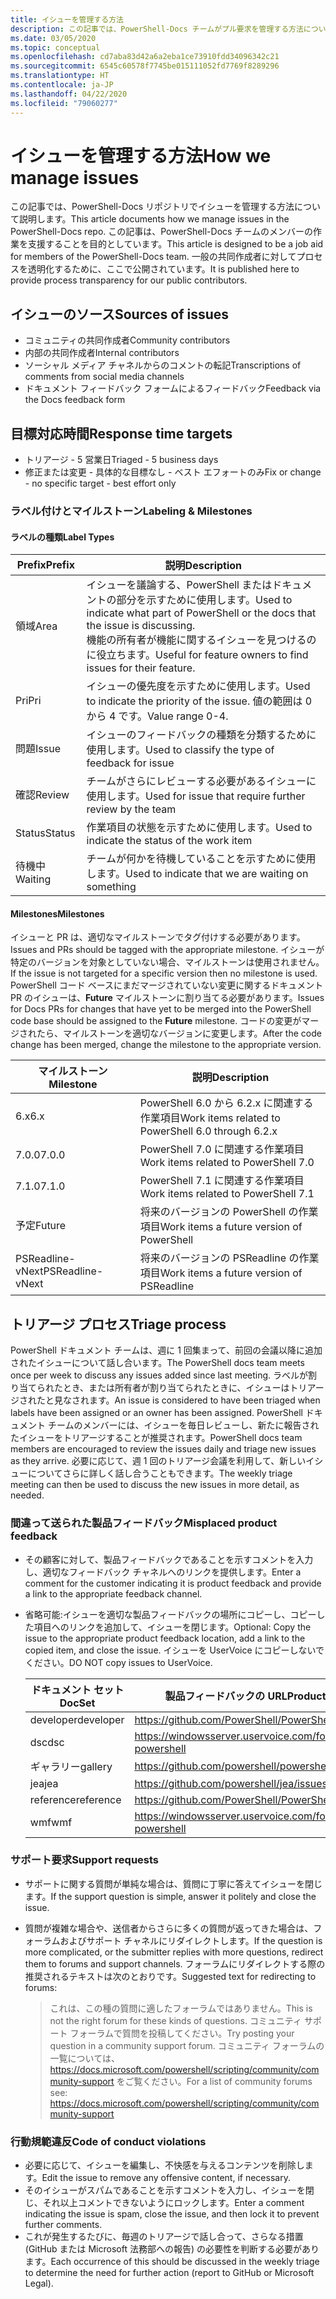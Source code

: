 ```yaml
---
title: イシューを管理する方法
description: この記事では、PowerShell-Docs チームがプル要求を管理する方法について説明します。
ms.date: 03/05/2020
ms.topic: conceptual
ms.openlocfilehash: cd7aba83d42a6a2eba1ce73910fdd34096342c21
ms.sourcegitcommit: 6545c60578f7745be015111052fd7769f8289296
ms.translationtype: HT
ms.contentlocale: ja-JP
ms.lasthandoff: 04/22/2020
ms.locfileid: "79060277"
---
```

# <a name="how-we-manage-issues"></a><span data-ttu-id="53256-103">イシューを管理する方法</span><span class="sxs-lookup"><span data-stu-id="53256-103">How we manage issues</span></span>

<span data-ttu-id="53256-104">この記事では、PowerShell-Docs リポジトリでイシューを管理する方法について説明します。</span><span class="sxs-lookup"><span data-stu-id="53256-104">This article documents how we manage issues in the PowerShell-Docs repo.</span></span> <span data-ttu-id="53256-105">この記事は、PowerShell-Docs チームのメンバーの作業を支援することを目的としています。</span><span class="sxs-lookup"><span data-stu-id="53256-105">This article is designed to be a job aid for members of the PowerShell-Docs team.</span></span> <span data-ttu-id="53256-106">一般の共同作成者に対してプロセスを透明化するために、ここで公開されています。</span><span class="sxs-lookup"><span data-stu-id="53256-106">It is published here to provide process transparency for our public contributors.</span></span>

## <a name="sources-of-issues"></a><span data-ttu-id="53256-107">イシューのソース</span><span class="sxs-lookup"><span data-stu-id="53256-107">Sources of issues</span></span>

- <span data-ttu-id="53256-108">コミュニティの共同作成者</span><span class="sxs-lookup"><span data-stu-id="53256-108">Community contributors</span></span>
- <span data-ttu-id="53256-109">内部の共同作成者</span><span class="sxs-lookup"><span data-stu-id="53256-109">Internal contributors</span></span>
- <span data-ttu-id="53256-110">ソーシャル メディア チャネルからのコメントの転記</span><span class="sxs-lookup"><span data-stu-id="53256-110">Transcriptions of comments from social media channels</span></span>
- <span data-ttu-id="53256-111">ドキュメント フィードバック フォームによるフィードバック</span><span class="sxs-lookup"><span data-stu-id="53256-111">Feedback via the Docs feedback form</span></span>

## <a name="response-time-targets"></a><span data-ttu-id="53256-112">目標対応時間</span><span class="sxs-lookup"><span data-stu-id="53256-112">Response time targets</span></span>

- <span data-ttu-id="53256-113">トリアージ - 5 営業日</span><span class="sxs-lookup"><span data-stu-id="53256-113">Triaged - 5 business days</span></span>
- <span data-ttu-id="53256-114">修正または変更 - 具体的な目標なし - ベスト エフォートのみ</span><span class="sxs-lookup"><span data-stu-id="53256-114">Fix or change - no specific target - best effort only</span></span>

### <a name="labeling--milestones"></a><span data-ttu-id="53256-115">ラベル付けとマイルストーン</span><span class="sxs-lookup"><span data-stu-id="53256-115">Labeling & Milestones</span></span>

#### <a name="label-types"></a><span data-ttu-id="53256-116">ラベルの種類</span><span class="sxs-lookup"><span data-stu-id="53256-116">Label Types</span></span>

|<span data-ttu-id="53256-117">Prefix</span><span class="sxs-lookup"><span data-stu-id="53256-117">Prefix</span></span>  | <span data-ttu-id="53256-118">説明</span><span class="sxs-lookup"><span data-stu-id="53256-118">Description</span></span>                                                         |
|------- | --------------------------------------------------------------------|
|<span data-ttu-id="53256-119">領域</span><span class="sxs-lookup"><span data-stu-id="53256-119">Area</span></span>    | <span data-ttu-id="53256-120">イシューを議論する、PowerShell またはドキュメントの部分を示すために使用します。</span><span class="sxs-lookup"><span data-stu-id="53256-120">Used to indicate what part of PowerShell or the docs that the issue is discussing.</span></span><br><span data-ttu-id="53256-121">機能の所有者が機能に関するイシューを見つけるのに役立ちます。</span><span class="sxs-lookup"><span data-stu-id="53256-121">Useful for feature owners to find issues for their feature.</span></span>|
|<span data-ttu-id="53256-122">Pri</span><span class="sxs-lookup"><span data-stu-id="53256-122">Pri</span></span>     | <span data-ttu-id="53256-123">イシューの優先度を示すために使用します。</span><span class="sxs-lookup"><span data-stu-id="53256-123">Used to indicate the priority of the issue.</span></span> <span data-ttu-id="53256-124">値の範囲は 0 から 4 です。</span><span class="sxs-lookup"><span data-stu-id="53256-124">Value range 0-4.</span></span>        |
|<span data-ttu-id="53256-125">問題</span><span class="sxs-lookup"><span data-stu-id="53256-125">Issue</span></span>   | <span data-ttu-id="53256-126">イシューのフィードバックの種類を分類するために使用します。</span><span class="sxs-lookup"><span data-stu-id="53256-126">Used to classify the type of feedback for issue</span></span>                     |
|<span data-ttu-id="53256-127">確認</span><span class="sxs-lookup"><span data-stu-id="53256-127">Review</span></span>  | <span data-ttu-id="53256-128">チームがさらにレビューする必要があるイシューに使用します。</span><span class="sxs-lookup"><span data-stu-id="53256-128">Used for issue that require further review by the team</span></span>              |
|<span data-ttu-id="53256-129">Status</span><span class="sxs-lookup"><span data-stu-id="53256-129">Status</span></span>  | <span data-ttu-id="53256-130">作業項目の状態を示すために使用します。</span><span class="sxs-lookup"><span data-stu-id="53256-130">Used to indicate the status of the work item</span></span>                        |
|<span data-ttu-id="53256-131">待機中</span><span class="sxs-lookup"><span data-stu-id="53256-131">Waiting</span></span> | <span data-ttu-id="53256-132">チームが何かを待機していることを示すために使用します。</span><span class="sxs-lookup"><span data-stu-id="53256-132">Used to indicate that we are waiting on something</span></span>                   |

#### <a name="milestones"></a><span data-ttu-id="53256-133">Milestones</span><span class="sxs-lookup"><span data-stu-id="53256-133">Milestones</span></span>

<span data-ttu-id="53256-134">イシューと PR は、適切なマイルストーンでタグ付けする必要があります。</span><span class="sxs-lookup"><span data-stu-id="53256-134">Issues and PRs should be tagged with the appropriate milestone.</span></span> <span data-ttu-id="53256-135">イシューが特定のバージョンを対象としていない場合、マイルストーンは使用されません。</span><span class="sxs-lookup"><span data-stu-id="53256-135">If the issue is not targeted for a specific version then no milestone is used.</span></span> <span data-ttu-id="53256-136">PowerShell コード ベースにまだマージされていない変更に関するドキュメント PR のイシューは、**Future** マイルストーンに割り当てる必要があります。</span><span class="sxs-lookup"><span data-stu-id="53256-136">Issues for Docs PRs for changes that have yet to be merged into the PowerShell code base should be assigned to the **Future** milestone.</span></span> <span data-ttu-id="53256-137">コードの変更がマージされたら、マイルストーンを適切なバージョンに変更します。</span><span class="sxs-lookup"><span data-stu-id="53256-137">After the code change has been merged, change the milestone to the appropriate version.</span></span>

|    <span data-ttu-id="53256-138">マイルストーン</span><span class="sxs-lookup"><span data-stu-id="53256-138">Milestone</span></span>     |                    <span data-ttu-id="53256-139">説明</span><span class="sxs-lookup"><span data-stu-id="53256-139">Description</span></span>                     |
| ---------------- | -------------------------------------------------- |
| <span data-ttu-id="53256-140">6.x</span><span class="sxs-lookup"><span data-stu-id="53256-140">6.x</span></span>              | <span data-ttu-id="53256-141">PowerShell 6.0 から 6.2.x に関連する作業項目</span><span class="sxs-lookup"><span data-stu-id="53256-141">Work items related to PowerShell 6.0 through 6.2.x</span></span> |
| <span data-ttu-id="53256-142">7.0.0</span><span class="sxs-lookup"><span data-stu-id="53256-142">7.0.0</span></span>            | <span data-ttu-id="53256-143">PowerShell 7.0 に関連する作業項目</span><span class="sxs-lookup"><span data-stu-id="53256-143">Work items related to PowerShell 7.0</span></span>               |
| <span data-ttu-id="53256-144">7.1.0</span><span class="sxs-lookup"><span data-stu-id="53256-144">7.1.0</span></span>            | <span data-ttu-id="53256-145">PowerShell 7.1 に関連する作業項目</span><span class="sxs-lookup"><span data-stu-id="53256-145">Work items related to PowerShell 7.1</span></span>               |
| <span data-ttu-id="53256-146">予定</span><span class="sxs-lookup"><span data-stu-id="53256-146">Future</span></span>           | <span data-ttu-id="53256-147">将来のバージョンの PowerShell の作業項目</span><span class="sxs-lookup"><span data-stu-id="53256-147">Work items a future version of PowerShell</span></span>          |
| <span data-ttu-id="53256-148">PSReadline-vNext</span><span class="sxs-lookup"><span data-stu-id="53256-148">PSReadline-vNext</span></span> | <span data-ttu-id="53256-149">将来のバージョンの PSReadline の作業項目</span><span class="sxs-lookup"><span data-stu-id="53256-149">Work items a future version of PSReadline</span></span>          |

## <a name="triage-process"></a><span data-ttu-id="53256-150">トリアージ プロセス</span><span class="sxs-lookup"><span data-stu-id="53256-150">Triage process</span></span>

<span data-ttu-id="53256-151">PowerShell ドキュメント チームは、週に 1 回集まって、前回の会議以降に追加されたイシューについて話し合います。</span><span class="sxs-lookup"><span data-stu-id="53256-151">The PowerShell docs team meets once per week to discuss any issues added since last meeting.</span></span> <span data-ttu-id="53256-152">ラベルが割り当てられたとき、または所有者が割り当てられたときに、イシューはトリアージされたと見なされます。</span><span class="sxs-lookup"><span data-stu-id="53256-152">An issue is considered to have been triaged when labels have been assigned or an owner has been assigned.</span></span> <span data-ttu-id="53256-153">PowerShell ドキュメント チームのメンバーには、イシューを毎日レビューし、新たに報告されたイシューをトリアージすることが推奨されます。</span><span class="sxs-lookup"><span data-stu-id="53256-153">PowerShell docs team members are encouraged to review the issues daily and triage new issues as they arrive.</span></span> <span data-ttu-id="53256-154">必要に応じて、週 1 回のトリアージ会議を利用して、新しいイシューについてさらに詳しく話し合うこともできます。</span><span class="sxs-lookup"><span data-stu-id="53256-154">The weekly triage meeting can then be used to discuss the new issues in more detail, as needed.</span></span>

### <a name="misplaced-product-feedback"></a><span data-ttu-id="53256-155">間違って送られた製品フィードバック</span><span class="sxs-lookup"><span data-stu-id="53256-155">Misplaced product feedback</span></span>

- <span data-ttu-id="53256-156">その顧客に対して、製品フィードバックであることを示すコメントを入力し、適切なフィードバック チャネルへのリンクを提供します。</span><span class="sxs-lookup"><span data-stu-id="53256-156">Enter a comment for the customer indicating it is product feedback and provide a link to the appropriate feedback channel.</span></span>
- <span data-ttu-id="53256-157">省略可能:イシューを適切な製品フィードバックの場所にコピーし、コピーした項目へのリンクを追加して、イシューを閉じます。</span><span class="sxs-lookup"><span data-stu-id="53256-157">Optional: Copy the issue to the appropriate product feedback location, add a link to the copied item, and close the issue.</span></span> <span data-ttu-id="53256-158">イシューを UserVoice にコピーしないでください。</span><span class="sxs-lookup"><span data-stu-id="53256-158">DO NOT copy issues to UserVoice.</span></span>

  | <span data-ttu-id="53256-159">ドキュメント セット</span><span class="sxs-lookup"><span data-stu-id="53256-159">DocSet</span></span>    | <span data-ttu-id="53256-160">製品フィードバックの URL</span><span class="sxs-lookup"><span data-stu-id="53256-160">Product Feedback URL</span></span>                                         |
  | --------- | ------------------------------------------------------------ |
  | <span data-ttu-id="53256-161">developer</span><span class="sxs-lookup"><span data-stu-id="53256-161">developer</span></span> | https://github.com/PowerShell/PowerShell/issues/new/choose   |
  | <span data-ttu-id="53256-162">dsc</span><span class="sxs-lookup"><span data-stu-id="53256-162">dsc</span></span>       | https://windowsserver.uservoice.com/forums/301869-powershell |
  | <span data-ttu-id="53256-163">ギャラリー</span><span class="sxs-lookup"><span data-stu-id="53256-163">gallery</span></span>   | https://github.com/powershell/powershellgallery/issues/new   |
  | <span data-ttu-id="53256-164">jea</span><span class="sxs-lookup"><span data-stu-id="53256-164">jea</span></span>       | https://github.com/powershell/jea/issues/new                 |
  | <span data-ttu-id="53256-165">reference</span><span class="sxs-lookup"><span data-stu-id="53256-165">reference</span></span> | https://github.com/PowerShell/PowerShell/issues/new/choose   |
  | <span data-ttu-id="53256-166">wmf</span><span class="sxs-lookup"><span data-stu-id="53256-166">wmf</span></span>       | https://windowsserver.uservoice.com/forums/301869-powershell |

### <a name="support-requests"></a><span data-ttu-id="53256-167">サポート要求</span><span class="sxs-lookup"><span data-stu-id="53256-167">Support requests</span></span>

- <span data-ttu-id="53256-168">サポートに関する質問が単純な場合は、質問に丁寧に答えてイシューを閉じます。</span><span class="sxs-lookup"><span data-stu-id="53256-168">If the support question is simple, answer it politely and close the issue.</span></span>
- <span data-ttu-id="53256-169">質問が複雑な場合や、送信者からさらに多くの質問が返ってきた場合は、フォーラムおよびサポート チャネルにリダイレクトします。</span><span class="sxs-lookup"><span data-stu-id="53256-169">If the question is more complicated, or the submitter replies with more questions, redirect them to forums and support channels.</span></span> <span data-ttu-id="53256-170">フォーラムにリダイレクトする際の推奨されるテキストは次のとおりです。</span><span class="sxs-lookup"><span data-stu-id="53256-170">Suggested text for redirecting to forums:</span></span>

    > <span data-ttu-id="53256-171">これは、この種の質問に適したフォーラムではありません。</span><span class="sxs-lookup"><span data-stu-id="53256-171">This is not the right forum for these kinds of questions.</span></span> <span data-ttu-id="53256-172">コミュニティ サポート フォーラムで質問を投稿してください。</span><span class="sxs-lookup"><span data-stu-id="53256-172">Try posting your question in a community support forum.</span></span> <span data-ttu-id="53256-173">コミュニティ フォーラムの一覧については、 https://docs.microsoft.com/powershell/scripting/community/community-support をご覧ください。</span><span class="sxs-lookup"><span data-stu-id="53256-173">For a list of community forums see: https://docs.microsoft.com/powershell/scripting/community/community-support</span></span>

### <a name="code-of-conduct-violations"></a><span data-ttu-id="53256-174">行動規範違反</span><span class="sxs-lookup"><span data-stu-id="53256-174">Code of conduct violations</span></span>

- <span data-ttu-id="53256-175">必要に応じて、イシューを編集し、不快感を与えるコンテンツを削除します。</span><span class="sxs-lookup"><span data-stu-id="53256-175">Edit the issue to remove any offensive content, if necessary.</span></span>
- <span data-ttu-id="53256-176">そのイシューがスパムであることを示すコメントを入力し、イシューを閉じ、それ以上コメントできないようにロックします。</span><span class="sxs-lookup"><span data-stu-id="53256-176">Enter a comment indicating the issue is spam, close the issue, and then lock it to prevent further comments.</span></span>
- <span data-ttu-id="53256-177">これが発生するたびに、毎週のトリアージで話し合って、さらなる措置 (GitHub または Microsoft 法務部への報告) の必要性を判断する必要があります。</span><span class="sxs-lookup"><span data-stu-id="53256-177">Each occurrence of this should be discussed in the weekly triage to determine the need for further action (report to GitHub or Microsoft Legal).</span></span>
